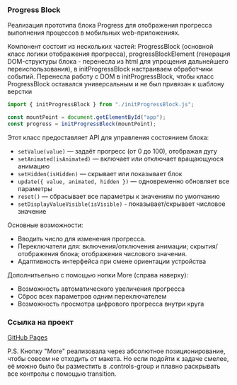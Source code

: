 ### Progress Block

Реализация прототипа блока Progress для отображения прогресса выполнения процессов в мобильных web-приложениях.

Компонент состоит из нескольких частей: ProgressBlock (основной класс логики отображения прогресса), progressBlockElement (генерация DOM-структуры блока - перенесла из html для упрощения дальнейшего переиспользования), в initProgressBlock настраиваем обработчики событий. Перенесла работу с DOM в initProgressBlock, чтобы класс ProgressBlock оставался универсальным и не был привязан к шаблону верстки

```js
import { initProgressBlock } from "./initProgressBlock.js";

const mountPoint = document.getElementById("app");
const progress = initProgressBlock(mountPoint);

```

Этот класс предоставляет API для управления состоянием блока:

- `setValue(value)` — задаёт прогресс (от 0 до 100), отображая дугу
- `setAnimated(isAnimated)` — включает или отключает вращающуюся анимацию
- `setHidden(isHidden)` — скрывает или показывает блок
- `update({ value, animated, hidden })` — одновременно обновляет все параметры
- `reset()` — сбрасывает все параметры к значениям по умолчанию
- `setDisplayValueVisible(isVisible)` - показывает/скрывает числовое значение

Основные возможности:

- Вводить число для изменения прогресса.
- Переключатели для: включения/отключения анимации; скрытия/отображения блока; отображения числового значения.
- Адаптивность интерфейса при смене ориентации устройства

Дополнитьельно с помощью нопки More (справа наверху):
- Возможность автоматического увеличения прогресса
- Сброс всех параметров одним переключателем
- Возможность просмотра цифрового прогресса внутри круга
  

### Ссылка на проект
[GitHub Pages](https://yugld.github.io/progress_block/)

P.S.
Кнопку "More" реализовала через абсолютное позиционирование, чтобы совсем не отходить от макета. Но если подойти к задаче смелее, её можно было бы разместить в .controls-group и плавно раскрывать все контролы с помощью transition.
